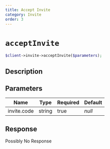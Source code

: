 ```yaml
---
title: Accept Invite
category: Invite
order: 3
---
```


# `acceptInvite`

```php
$client->invite->acceptInvite($parameters);
```

## Description



## Parameters


Name | Type | Required | Default
--- | --- | --- | ---
invite.code | string | true | *null*

## Response

Possibly No Response

